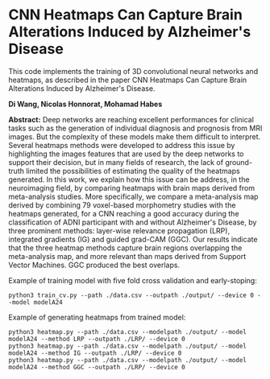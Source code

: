 # CNN Heatmaps Can Capture Brain Alterations Induced by Alzheimer's Disease
This code implements the training of 3D convolutional neural networks and heatmaps, as described in the paper CNN Heatmaps Can Capture Brain Alterations Induced by Alzheimer's Disease.

**Di Wang, Nicolas Honnorat, Mohamad Habes**

**Abstract:**
Deep networks are reaching excellent performances for clinical tasks such as the generation of individual diagnosis and prognosis from MRI images. But the complexity of these models make them difficult to interpret. Several heatmaps methods were developed to address this issue by highlighting the images features that are used by the deep networks to support their decision, but in many fields of research, the lack of ground-truth limited the possibilities of estimating the quality of the heatmaps generated. In this work, we explain how this issue can be address, in the neuroimaging field, by comparing heatmaps with brain maps derived from meta-analysis studies. More specifically, we compare a meta-analysis map derived by combining 79 voxel-based morphometry studies with the heatmaps generated, for a CNN reaching a good accuracy during the classification of ADNI participant with and without Alzheimer's Disease, by three prominent methods: layer-wise relevance propagation (LRP), integrated gradients (IG) and guided grad-CAM (GGC). Our results indicate that the three heatmap methods capture brain regions overlapping the meta-analysis map, and more relevant than maps derived from Support Vector Machines. GGC produced the best overlaps.

Example of training model with five fold cross validation and early-stoping: 
```
python3 train_cv.py --path ./data.csv --outpath ./output/ --device 0 --model modelA24
```

Example of generating heatmaps from trained model: 
```
python3 heatmap.py --path ./data.csv --modelpath ./output/ --model modelA24 --method LRP --outpath ./LRP/ --device 0 
python3 heatmap.py --path ./data.csv --modelpath ./output/ --model modelA24 --method IG --outpath ./LRP/ --device 0 
python3 heatmap.py --path ./data.csv --modelpath ./output/ --model modelA24 --method GGC --outpath ./LRP/ --device 0 
```
